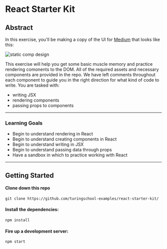# React Starter Kit


## Abstract

In this exercise, you'll be making a copy of the UI for [Medium](https://medium.com) that looks like this: 

![static comp design](https://i.imgur.com/8eQr70q.png)



This exercise will help you get some basic muscle memory and practice rendering comonents to the DOM. All of the required assets and necessary components are provided in the repo. We have left comments throughout each component to guide you in the right direction for what kind of code to write. You are tasked with:

* writing JSX
* rendering components
* passing props to components


--------------------------------



### Learning Goals

- Begin to understand rendering in React
- Begin to understand creating components in React
- Begin to understand writing in JSX
- Begin to understand passing data through props
- Have a sandbox in which to practice working with React


--------------------------------



## Getting Started

#### Clone down this repo
`git clone https://github.com/turingschool-examples/react-starter-kit/`

#### Install the dependencies:

`npm install`

#### Fire up a development server:

`npm start`
